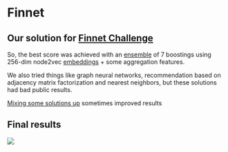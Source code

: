# Finnet
## Our solution for [Finnet Challenge](https://finnetchallenge.contest.codeforces.com/group/zTrliyPW3z/contest/278092/standings/groupmates/true)

So, the best score was achieved with an [ensemble](https://github.com/not-solemn-leader/finnet/blob/master/ensembling.ipynb) of 7 boostings using 256-dim node2vec [embeddings](https://github.com/not-solemn-leader/finnet/blob/master/embeddings.ipynb) + some aggregation features.

We also tried things like graph neural networks, recommendation based on adjacency matrix factorization and nearest neighbors, but these solutions had bad public results.

[Mixing some solutions up](https://github.com/not-solemn-leader/finnet/blob/master/bloodmixing.ipynb) sometimes improved results

## Final results
![](https://sun9-17.userapi.com/c813024/v813024169/c7c75/QJXDPV1tDQ4.jpg)
